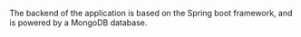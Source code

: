 The backend of the application is based on the Spring boot framework, and is powered by a MongoDB database.